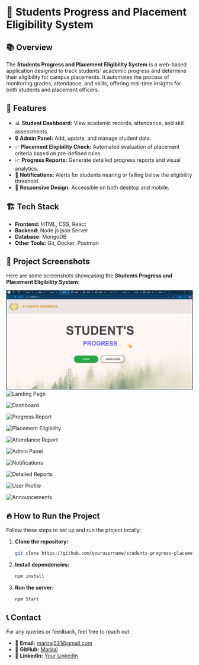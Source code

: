 # 🎯 Students Progress and Placement Eligibility System

## 📚 Overview
The **Students Progress and Placement Eligibility System** is a web-based application designed to track students' academic progress and determine their eligibility for campus placements. It automates the process of monitoring grades, attendance, and skills, offering real-time insights for both students and placement officers.

## 🚀 Features
- 📊 **Student Dashboard:** View academic records, attendance, and skill assessments.
- 🔒 **Admin Panel:** Add, update, and manage student data.
- ✅ **Placement Eligibility Check:** Automated evaluation of placement criteria based on pre-defined rules.
- 📈 **Progress Reports:** Generate detailed progress reports and visual analytics.
- 📢 **Notifications:** Alerts for students nearing or falling below the eligibility threshold.
- 📱 **Responsive Design:** Accessible on both desktop and mobile.



## 🏗️ Tech Stack
- **Frontend:** HTML, CSS, React
- **Backend:** Node.js json Server
- **Database:**  MongoDB
- **Other Tools:** Git, Docker, Postman
## 📸 Project Screenshots

Here are some screenshots showcasing the **Students Progress and Placement Eligibility System**:

![Landing Page](Images/landing.png)
![Landing Page](Images/React%20App%20and%2011%20more%20pages%20-%20Personal%20-%20Microsoft%E2%80%8B%20Edge%2024-02-2025%2013_11_04.png)


![Dashboard](Images/React%20App%20and%2011%20more%20pages%20-%20Personal%20-%20Microsoft%E2%80%8B%20Edge%2024-02-2025%2013_11_14.png)


![Progress Report](Images/React%20App%20and%2011%20more%20pages%20-%20Personal%20-%20Microsoft%E2%80%8B%20Edge%2024-02-2025%2013_11_22.png)


![Placement Eligibility](Images/React%20App%20and%2011%20more%20pages%20-%20Personal%20-%20Microsoft%E2%80%8B%20Edge%2024-02-2025%2013_11_52.png)


![Attendance Report](Images/React%20App%20and%2011%20more%20pages%20-%20Personal%20-%20Microsoft%E2%80%8B%20Edge%2024-02-2025%2013_12_00.png)

![Admin Panel](Images/React%20App%20and%2011%20more%20pages%20-%20Personal%20-%20Microsoft%E2%80%8B%20Edge%2024-02-2025%2013_12_10.png)


![Notifications](Images/React%20App%20and%2011%20more%20pages%20-%20Personal%20-%20Microsoft%E2%80%8B%20Edge%2024-02-2025%2013_12_20.png)


![Detailed Reports](Images/React%20App%20and%2011%20more%20pages%20-%20Personal%20-%20Microsoft%E2%80%8B%20Edge%2024-02-2025%2013_12_47.png)

![User Profile](Images/React%20App%20and%2011%20more%20pages%20-%20Personal%20-%20Microsoft%E2%80%8B%20Edge%2024-02-2025%2013_13_54.png)


![Announcements](Images/React%20App%20and%2011%20more%20pages%20-%20Personal%20-%20Microsoft%E2%80%8B%20Edge%2024-02-2025%2013_14_20.png)

## 🔥 How to Run the Project

Follow these steps to set up and run the project locally:

1. **Clone the repository:**
   ```bash
   git clone https://github.com/yourusername/students-progress-placement-system.git

2. **Install dependencies:**
   ```bash
   npm install
3. **Run the server:**
   ```bash
   npm Start
## 📞 Contact

For any queries or feedback, feel free to reach out:

- 📧 **Email:** [mariraj531@gmail.com](mailto:mariraj531@gmail.com)
- 🐙 **GitHub:** [Mariraj](https://github.com/yourusername)
- 📄 **LinkedIn:** [Your LinkedIn](https://linkedin.com/in/yourprofile)
